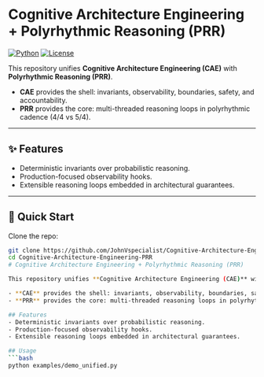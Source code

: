 # Cognitive Architecture Engineering + Polyrhythmic Reasoning (PRR)

[![Python](https://img.shields.io/badge/python-3.12-blue.svg)](https://www.python.org/downloads/release/python-3120/)
[![License](https://img.shields.io/badge/license-MIT-green.svg)](LICENSE)

This repository unifies **Cognitive Architecture Engineering (CAE)** with **Polyrhythmic Reasoning (PRR)**.  

- **CAE** provides the shell: invariants, observability, boundaries, safety, and accountability.  
- **PRR** provides the core: multi-threaded reasoning loops in polyrhythmic cadence (4/4 vs 5/4).  

---

## ✨ Features
- Deterministic invariants over probabilistic reasoning.  
- Production-focused observability hooks.  
- Extensible reasoning loops embedded in architectural guarantees.  

---

## 🚀 Quick Start

Clone the repo:
```bash
git clone https://github.com/JohnVspecialist/Cognitive-Architecture-Engineering-PRR.git
cd Cognitive-Architecture-Engineering-PRR
# Cognitive Architecture Engineering + Polyrhythmic Reasoning (PRR)

This repository unifies **Cognitive Architecture Engineering (CAE)** with **Polyrhythmic Reasoning (PRR)**.

- **CAE** provides the shell: invariants, observability, boundaries, safety, and accountability.
- **PRR** provides the core: multi-threaded reasoning loops in polyrhythmic cadence (4/4 vs 5/4).

## Features
- Deterministic invariants over probabilistic reasoning.
- Production-focused observability hooks.
- Extensible reasoning loops embedded in architectural guarantees.

## Usage
```bash
python examples/demo_unified.py
